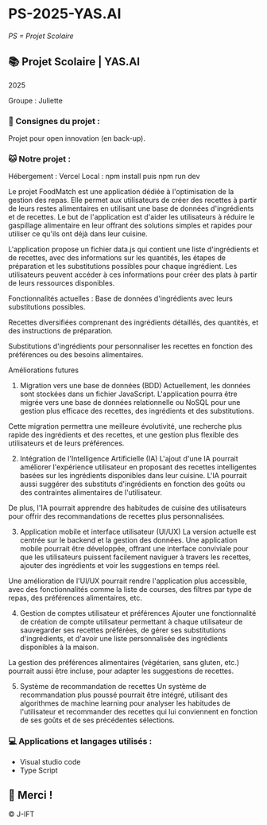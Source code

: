 # PS-2025-YAS.AI

*PS = Projet Scolaire*

## 📚 Projet Scolaire | YAS.AI

2025

Groupe : Juliette

### 📌 Consignes du projet :

Projet pour open innovation (en back-up).


### 🐱 Notre projet :

Hébergement : Vercel
Local : npm install puis npm run dev

Le projet FoodMatch est une application dédiée à l'optimisation de la gestion des repas. Elle permet aux utilisateurs de créer des recettes à partir de leurs restes alimentaires en utilisant une base de données d'ingrédients et de recettes. Le but de l'application est d'aider les utilisateurs à réduire le gaspillage alimentaire en leur offrant des solutions simples et rapides pour utiliser ce qu'ils ont déjà dans leur cuisine.

L'application propose un fichier data.js qui contient une liste d'ingrédients et de recettes, avec des informations sur les quantités, les étapes de préparation et les substitutions possibles pour chaque ingrédient. Les utilisateurs peuvent accéder à ces informations pour créer des plats à partir de leurs ressources disponibles.

Fonctionnalités actuelles :
Base de données d'ingrédients avec leurs substitutions possibles.

Recettes diversifiées comprenant des ingrédients détaillés, des quantités, et des instructions de préparation.

Substitutions d'ingrédients pour personnaliser les recettes en fonction des préférences ou des besoins alimentaires.

Améliorations futures
1. Migration vers une base de données (BDD)
Actuellement, les données sont stockées dans un fichier JavaScript. L'application pourra être migrée vers une base de données relationnelle ou NoSQL pour une gestion plus efficace des recettes, des ingrédients et des substitutions.

Cette migration permettra une meilleure évolutivité, une recherche plus rapide des ingrédients et des recettes, et une gestion plus flexible des utilisateurs et de leurs préférences.

2. Intégration de l'Intelligence Artificielle (IA)
L'ajout d'une IA pourrait améliorer l'expérience utilisateur en proposant des recettes intelligentes basées sur les ingrédients disponibles dans leur cuisine. L'IA pourrait aussi suggérer des substituts d'ingrédients en fonction des goûts ou des contraintes alimentaires de l'utilisateur.

De plus, l'IA pourrait apprendre des habitudes de cuisine des utilisateurs pour offrir des recommandations de recettes plus personnalisées.

3. Application mobile et interface utilisateur (UI/UX)
La version actuelle est centrée sur le backend et la gestion des données. Une application mobile pourrait être développée, offrant une interface conviviale pour que les utilisateurs puissent facilement naviguer à travers les recettes, ajouter des ingrédients et voir les suggestions en temps réel.

Une amélioration de l'UI/UX pourrait rendre l'application plus accessible, avec des fonctionnalités comme la liste de courses, des filtres par type de repas, des préférences alimentaires, etc.

4. Gestion de comptes utilisateur et préférences
Ajouter une fonctionnalité de création de compte utilisateur permettant à chaque utilisateur de sauvegarder ses recettes préférées, de gérer ses substitutions d'ingrédients, et d'avoir une liste personnalisée des ingrédients disponibles à la maison.

La gestion des préférences alimentaires (végétarien, sans gluten, etc.) pourrait aussi être incluse, pour adapter les suggestions de recettes.

5. Système de recommandation de recettes
Un système de recommandation plus poussé pourrait être intégré, utilisant des algorithmes de machine learning pour analyser les habitudes de l'utilisateur et recommander des recettes qui lui conviennent en fonction de ses goûts et de ses précédentes sélections.


### 💻 Applications et langages utilisés :

+ Visual studio code
+ Type Script

## 🌸 Merci !
© J-IFT
